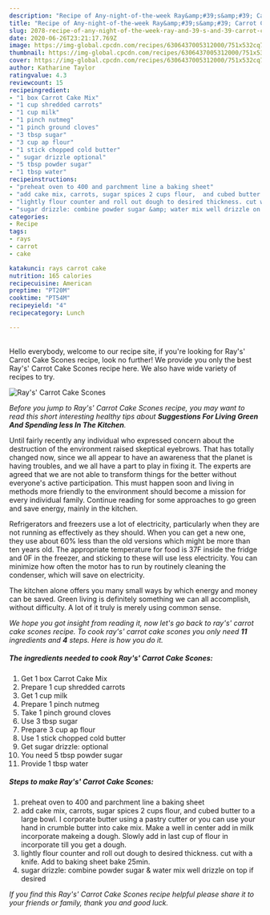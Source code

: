 ```yaml
---
description: "Recipe of Any-night-of-the-week Ray&amp;#39;s&amp;#39; Carrot Cake Scones"
title: "Recipe of Any-night-of-the-week Ray&amp;#39;s&amp;#39; Carrot Cake Scones"
slug: 2078-recipe-of-any-night-of-the-week-ray-and-39-s-and-39-carrot-cake-scones
date: 2020-06-26T23:21:17.769Z
image: https://img-global.cpcdn.com/recipes/6306437005312000/751x532cq70/rays-carrot-cake-scones-recipe-main-photo.jpg
thumbnail: https://img-global.cpcdn.com/recipes/6306437005312000/751x532cq70/rays-carrot-cake-scones-recipe-main-photo.jpg
cover: https://img-global.cpcdn.com/recipes/6306437005312000/751x532cq70/rays-carrot-cake-scones-recipe-main-photo.jpg
author: Katharine Taylor
ratingvalue: 4.3
reviewcount: 15
recipeingredient:
- "1 box Carrot Cake Mix"
- "1 cup shredded carrots"
- "1 cup milk"
- "1 pinch nutmeg"
- "1 pinch ground cloves"
- "3 tbsp sugar"
- "3 cup ap flour"
- "1 stick chopped cold butter"
- " sugar drizzle optional"
- "5 tbsp powder sugar"
- "1 tbsp water"
recipeinstructions:
- "preheat oven to 400 and parchment line a baking sheet"
- "add cake mix, carrots, sugar spices 2 cups flour,  and cubed butter to a large bowl. I corporate butter using a pastry cutter or you can use your hand in crumble butter into cake mix. Make a well in center add in milk incorporate makeing a dough. Slowly add in last cup of flour in incorporate till you get a dough."
- "lightly flour counter and roll out dough to desired thickness. cut with a knife. Add to baking sheet bake 25min."
- "sugar drizzle: combine powder sugar &amp; water mix well drizzle on top if desired"
categories:
- Recipe
tags:
- rays
- carrot
- cake

katakunci: rays carrot cake 
nutrition: 165 calories
recipecuisine: American
preptime: "PT20M"
cooktime: "PT54M"
recipeyield: "4"
recipecategory: Lunch

---
```

<br>
Hello everybody, welcome to our recipe site, if you're looking for Ray&#39;s&#39; Carrot Cake Scones recipe, look no further! We provide you only the best Ray&#39;s&#39; Carrot Cake Scones recipe here. We also have wide variety of recipes to try.
<br>


![Ray&#39;s&#39; Carrot Cake Scones](https://img-global.cpcdn.com/recipes/6306437005312000/751x532cq70/rays-carrot-cake-scones-recipe-main-photo.jpg)

<i>Before you jump to Ray&#39;s&#39; Carrot Cake Scones recipe, you may want to read this short interesting healthy tips about 
<strong>Suggestions For Living Green And Spending less In The Kitchen</strong>.</i>
</br>

Until fairly recently any individual who expressed concern about the destruction of the environment raised skeptical eyebrows. That has totally changed now, since we all appear to have an awareness that the planet is having troubles, and we all have a part to play in fixing it. The experts are agreed that we are not able to transform things for the better without everyone's active participation. This must happen soon and living in methods more friendly to the environment should become a mission for every individual family. Continue reading for some approaches to go green and save energy, mainly in the kitchen.

Refrigerators and freezers use a lot of electricity, particularly when they are not running as effectively as they should. When you can get a new one, they use about 60% less than the old versions which might be more than ten years old. The appropriate temperature for food is 37F inside the fridge and 0F in the freezer, and sticking to these will use less electricity. You can minimize how often the motor has to run by routinely cleaning the condenser, which will save on electricity.

The kitchen alone offers you many small ways by which energy and money can be saved. Green living is definitely something we can all accomplish, without difficulty. A lot of it truly is merely using common sense.


<i>We hope you got insight from reading it, now let's go back to ray&#39;s&#39; carrot cake scones recipe. To cook ray&#39;s&#39; carrot cake scones you only need <strong>11</strong> ingredients and <strong>4</strong> steps. Here is how you do it.
</i>

##### The ingredients needed to cook Ray&#39;s&#39; Carrot Cake Scones:

1. Get 1 box Carrot Cake Mix
1. Prepare 1 cup shredded carrots
1. Get 1 cup milk
1. Prepare 1 pinch nutmeg
1. Take 1 pinch ground cloves
1. Use 3 tbsp sugar
1. Prepare 3 cup ap flour
1. Use 1 stick chopped cold butter
1. Get  sugar drizzle: optional
1. You need 5 tbsp powder sugar
1. Provide 1 tbsp water


##### Steps to make Ray&#39;s&#39; Carrot Cake Scones:

1. preheat oven to 400 and parchment line a baking sheet
1. add cake mix, carrots, sugar spices 2 cups flour,  and cubed butter to a large bowl. I corporate butter using a pastry cutter or you can use your hand in crumble butter into cake mix. Make a well in center add in milk incorporate makeing a dough. Slowly add in last cup of flour in incorporate till you get a dough.
1. lightly flour counter and roll out dough to desired thickness. cut with a knife. Add to baking sheet bake 25min.
1. sugar drizzle: combine powder sugar &amp; water mix well drizzle on top if desired


<i>If you find this Ray&#39;s&#39; Carrot Cake Scones recipe helpful please share it to your friends or family, thank you and good luck.</i>
